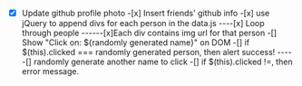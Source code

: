-[x] Update github profile photo -[x] Insert friends' github info -[x] use jQuery to append divs for each person in the data.js
----[x] Loop through people
------[x]Each div contains img url for that person
-[] Show "Click on: ${randomly generated name}" on DOM
-[] if $(this).clicked === randomly generated person, then alert success!
-----[] randomly generate another name to click
-[] if $(this).clicked !=, then error message.
